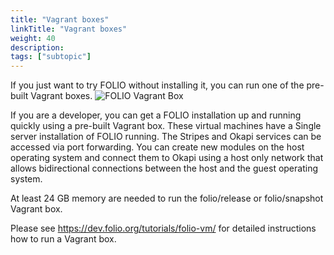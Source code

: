 ```yaml
---
title: "Vagrant boxes"
linkTitle: "Vagrant boxes"
weight: 40
description: 
tags: ["subtopic"]
---
```

If you just want to try FOLIO without installing it, you can run one of the pre-built Vagrant boxes. 
![FOLIO Vagrant Box](/img/vagrant_boxes.png)

If you are a developer, you can get a FOLIO installation up and running quickly using a pre-built Vagrant box.  These virtual machines have a Single server installation of FOLIO running.  The Stripes and Okapi services can be accessed via port forwarding. You can create new modules on the host operating system and connect them to Okapi using a host only network that allows bidirectional connections between the host and the guest operating system.

At least 24 GB memory are needed to run the folio/release or folio/snapshot Vagrant box.

Please see https://dev.folio.org/tutorials/folio-vm/ for detailed instructions how to run a Vagrant box.
